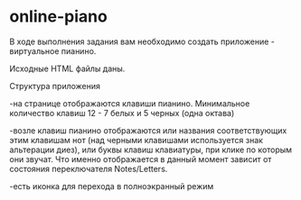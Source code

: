 # online-piano

В ходе выполнения задания вам необходимо создать приложение - виртуальное пианино.

Исходные HTML файлы даны.

Структура приложения

-на странице отображаются клавиши пианино. Минимальное количество клавиш 12 - 7 белых и 5 черных (одна октава)

-возле клавиш пианино отображаются или названия соответствующих этим клавишам нот (над черными клавишами используется знак альтерации диез), или буквы клавиш клавиатуры, при клике 
по которым они звучат. Что именно отображается в данный момент зависит от состояния переключателя Notes/Letters.

-есть иконка для перехода в полноэкранный режим
